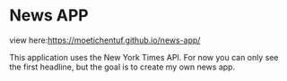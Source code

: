 # News APP

view here:https://moetichentuf.github.io/news-app/

This application uses the New York Times API.
For now you can only see the first headline, but the goal is to create my own news app.